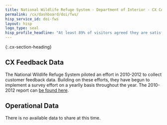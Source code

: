 ```yaml
---
title: National Wildlife Refuge System - Department of Interior - CX CAP Goal Dashboard
permalink: /cx/dashboard/doi/fws/
hisp_service_id: doi-fws
layout: hisp
logo_type: seal
hisp_profile_headline: "At least 89% of visitors agreed they are satisfied with each of four key refuge offerings: services provided by employees or volunteers; recreational opportunities; refuge information and education; and the refuge’s job of conserving fish, wildlife and their habitats." 
---
```


{:.cx-section-heading}
## CX Feedback Data

The National Wildlife Refuge System piloted an effort in 2010-2012 to collect customer feedback data. Building on these efforts, they have begun to implement a survey effort on a yearlly basis throughout the year. The 2010-2012 report can <a href="{{ site.baseurl }}/cx/dashboard/supportingdocs/USFWS_NatWLRefugeVisSurvey_2010-11Results.pdf">be found here</a>. 

## Operational Data

There is no available data to share at this time.
